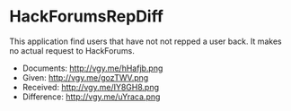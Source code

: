 # HackForumsRepDiff
This application find users that have not not repped a user back. It makes no actual request to HackForums.

* Documents: http://vgy.me/hHafjb.png
* Given: http://vgy.me/gozTWV.png
* Received: http://vgy.me/IY8GH8.png
* Difference: http://vgy.me/uYraca.png
